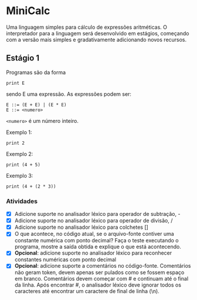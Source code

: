 MiniCalc
========

Uma linguagem simples para cálculo de expressões aritméticas.
O interpretador para a linguagem será desenvolvido em estágios, começando
com a versão mais simples e gradativamente adicionando novos
recursos.

## Estágio 1

Programas são da forma

```
print E
```

sendo E uma expressão. As expressões podem ser:

```
E ::= (E + E) | (E * E) 
E ::= <numero>
```

`<numero>` é um número inteiro.

Exemplo 1:
```
print 2
```

Exemplo 2:
```
print (4 + 5)
```

Exemplo 3:
```
print (4 + (2 * 3))
```

### Atividades

- [x] Adicione suporte no analisador léxico para operador de subtração, -
- [x] Adicione suporte no analisador léxico para operador de divisão, /
- [x] Adicione suporte no analisador léxico para colchetes []
- [x] O que acontece, no código atual, se o arquivo-fonte contiver uma constante
numérica com ponto decimal? Faça o teste executando o programa, mostre a saída
obtida e explique o que está acontecendo.
- [x] **Opcional**: adicione suporte no analisador léxico para reconhecer constantes
numéricas com ponto decimal
- [x] **Opcional**: adicione suporte a comentários no código-fonte. Comentários não geram
token, devem apenas ser pulados como se fossem espaço em branco. Comentários
devem começar com # e continuam até o final da linha. Após encontrar #, o
analisador léxico deve ignorar todos os caracteres até encontrar um caractere de
final de linha (\n).
